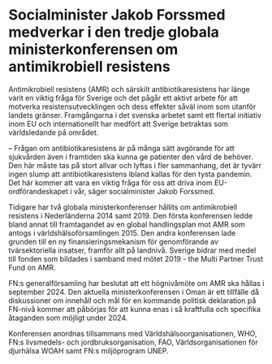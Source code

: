 # Socialminister Jakob Forssmed medverkar i den tredje globala ministerkonferensen om antimikrobiell resistens

Antimikrobiell resistens (AMR) och särskilt antibiotikaresistens har länge varit en viktig fråga för Sverige och det pågår ett aktivt arbete för att motverka resistensutvecklingen och dess effekter såväl inom som utanför landets gränser. Framgångarna i det svenska arbetet samt ett flertal initiativ inom EU och internationellt har medfört att Sverige betraktas som världsledande på området.

– Frågan om antibiotikaresistens är på många sätt avgörande för att sjukvården även i framtiden ska kunna ge patienter den vård de behöver. Den här måste tas på stort allvar och lyftas i fler sammanhang, det är tyvärr ingen slump att antibiotikaresistens ibland kallas för den tysta pandemin. Det här kommer att vara en viktig fråga för oss att driva inom EU\-ordförandeskapet i vår, säger socialminister Jakob Forssmed.

Tidigare har två globala ministerkonferenser hållits om antimikrobiell resistens i Nederländerna 2014 samt 2019\. Den första konferensen ledde bland annat till framtagandet av en global handlingsplan mot AMR som antogs i världshälsoförsamlingen 2015\. Den andra konferensen lade grunden till en ny finansieringsmekanism för genomförande av tvärsektoriella insatser, framför allt på landnivå. Sverige bidrar med medel till fonden som bildades i samband med mötet 2019 \- the Multi Partner Trust Fund on AMR.

FN:s generalförsamling har beslutat att ett högnivåmöte om AMR ska hållas i september 2024\. Den aktuella ministerkonferensen i Oman är ett tillfälle då diskussioner om innehåll och mål för en kommande politisk deklaration på FN\-nivå kommer att påbörjas för att kunna enas i så kraftfulla och specifika åtaganden som möjligt under 2024\.

Konferensen anordnas tillsammans med Världshälsoorganisationen, WHO, FN:s livsmedels\- och jordbruksorganisation, FAO, Världsorganisationen för djurhälsa WOAH samt FN:s miljöprogram UNEP.
